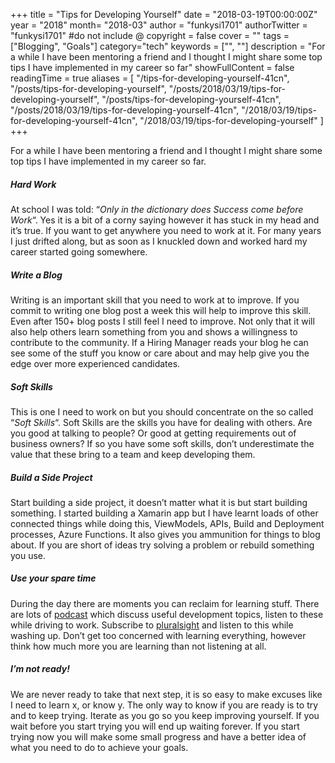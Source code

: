 +++
title = "Tips for Developing Yourself"
date = "2018-03-19T00:00:00Z"
year = "2018"
month= "2018-03"
author = "funkysi1701"
authorTwitter = "funkysi1701" #do not include @
copyright = false
cover = ""
tags = ["Blogging", "Goals"]
category="tech"
keywords = ["", ""]
description = "For a while I have been mentoring a friend and I thought I might share some top tips I have implemented in my career so far"
showFullContent = false
readingTime = true
aliases = [
    "/tips-for-developing-yourself-41cn",
    "/posts/tips-for-developing-yourself",
    "/posts/2018/03/19/tips-for-developing-yourself",
    "/posts/tips-for-developing-yourself-41cn",
    "/posts/2018/03/19/tips-for-developing-yourself-41cn",
    "/2018/03/19/tips-for-developing-yourself-41cn",
    "/2018/03/19/tips-for-developing-yourself"
]
+++

For a while I have been mentoring a friend and I thought I might share some top tips I have implemented in my career so far.

##### Hard Work

At school I was told: “_Only in the dictionary does Success come before Work_“. Yes it is a bit of a corny saying however it has stuck in my head and it’s true. If you want to get anywhere you need to work at it. For many years I just drifted along, but as soon as I knuckled down and worked hard my career started going somewhere.

##### Write a Blog

Writing is an important skill that you need to work at to improve. If you commit to writing one blog post a week this will help to improve this skill. Even after 150+ blog posts I still feel I need to improve. Not only that it will also help others learn something from you and shows a willingness to contribute to the community. If a Hiring Manager reads your blog he can see some of the stuff you know or care about and may help give you the edge over more experienced candidates.

##### Soft Skills

This is one I need to work on but you should concentrate on the so called “_Soft Skills_“. Soft Skills are the skills you have for dealing with others. Are you good at talking to people? Or good at getting requirements out of business owners? If so you have some soft skills, don’t underestimate the value that these bring to a team and keep developing them.

##### Build a Side Project

Start building a side project, it doesn’t matter what it is but start building something. I started building a Xamarin app but I have learnt loads of other connected things while doing this, ViewModels, APIs, Build and Deployment processes, Azure Functions. It also gives you ammunition for things to blog about. If you are short of ideas try solving a problem or rebuild something you use.

##### Use your spare time

During the day there are moments you can reclaim for learning stuff. There are lots of [podcast](https://www.funkysi1701.com/podcasts) which discuss useful development topics, listen to these while driving to work. Subscribe to [pluralsight](https://www.funkysi1701.com/posts/pluralsight) and listen to this while washing up. Don’t get too concerned with learning everything, however think how much more you are learning than not listening at all.

##### I’m not ready!

We are never ready to take that next step, it is so easy to make excuses like I need to learn x, or know y. The only way to know if you are ready is to try and to keep trying. Iterate as you go so you keep improving yourself. If you wait before you start trying you will end up waiting forever. If you start trying now you will make some small progress and have a better idea of what you need to do to achieve your goals.